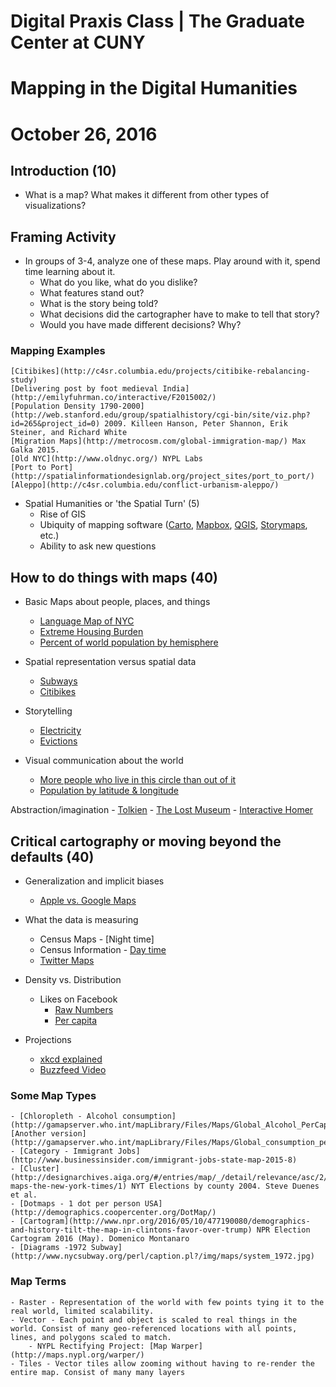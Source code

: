 
# Digital Praxis Class | The Graduate Center at CUNY
# Mapping in the Digital Humanities
# October 26, 2016


## Introduction (10)

- What is a map? What makes it different from other types of visualizations?

## Framing Activity 

- In groups of 3-4, analyze one of these maps. Play around with it, spend time learning about it.
	- What do you like, what do you dislike?
	- What features stand out?
	- What is the story being told?
	- What decisions did the cartographer have to make to tell that story?
	- Would you have made different decisions? Why?
	
### Mapping Examples
	
	[Citibikes](http://c4sr.columbia.edu/projects/citibike-rebalancing-study)
	[Delivering post by foot medieval India](http://emilyfuhrman.co/interactive/F2015002/)
	[Population Density 1790-2000](http://web.stanford.edu/group/spatialhistory/cgi-bin/site/viz.php?id=265&project_id=0) 2009. Killeen Hanson, Peter Shannon, Erik Steiner, and Richard White
	[Migration Maps](http://metrocosm.com/global-immigration-map/) Max Galka 2015.
	[Old NYC](http://www.oldnyc.org/) NYPL Labs
	[Port to Port](http://spatialinformationdesignlab.org/project_sites/port_to_port/)
	[Aleppo](http://c4sr.columbia.edu/conflict-urbanism-aleppo/)

- Spatial Humanities or 'the Spatial Turn' (5)
	- Rise of GIS
	- Ubiquity of mapping software ([Carto](https://carto.com/), [Mapbox](https://www.mapbox.com/), [QGIS](http://www.qgis.org/en/site/), [Storymaps](https://storymaps.arcgis.com/en/), etc.)
	- Ability to ask new questions


## How to do things with maps (40)
	
- Basic Maps about people, places, and things
	- [Language Map of NYC](http://www1.nyc.gov/assets/planning/html/data-maps/nyc-population/viz.html)
	- [Extreme Housing Burden](http://data2go.nyc/map/?id=107*36047015900*ex_high_cost_h_tract!undefined!ns*!other_pop_puma_506~ahdi_puma_1~sch_enrol_puma_112~no_hs_puma_111~age_pyramid_male_85_plus_puma_20~median_household_income_puma_397~median_personal_earnings_puma_400~dis_y_perc_puma_102~poverty_ceo_puma_417~unemployment_puma_408~pre_k_puma_107!*air_qual_cd~ahdi_puma*family_homeless_cd_245#10/40.8278/-73.9593)
	- [Percent of world population by hemisphere](http://www.radicalcartography.net/index.html?your-hemisphere)
	
- Spatial representation versus spatial data 
	- [Subways](http://subwaylanguages.michelleajohnson.com/)
	- [Citibikes](http://c4sr.columbia.edu/projects/citibike-rebalancing-study)
	
- Storytelling 
	- [Electricity](http://storymaps.esri.com/stories/2016/electricity/index.html)
	- [Evictions](http://interactive.nydailynews.com/2016/02/nypd-nuisance-abatement-case-studies-interactive/index.html)

	
- Visual communication about the world 
	- [More people who live in this circle than out of it](http://brilliantmaps.com/population-circle/)
	- [Population by latitude & longitude](http://www.radicalcartography.net/index.html?your-hemisphere)
	
Abstraction/imagination 
	- [Tolkien](http://lotrproject.com/map/#zoom=3&lat=-1315.5&lon=1500&layers=BTTTTT)
	- [The Lost Museum](http://lostmuseum.cuny.edu/)
	- [Interactive Homer](http://www.classics.upenn.edu/myth/content/homer/multimap.html)
		


## Critical cartography or moving beyond the defaults (40)

- Generalization and implicit biases
	- [Apple vs. Google Maps](http://www.justinobeirne.com/essay/cartography-comparison)
	
- What the data is measuring
	- Census Maps - [Night time]
	- Census Information - [Day time](http://www.census.gov/content/dam/Census/library/working-papers/2015/demo/2015-Laughlin-01-Poster.pdf)
	- [Twitter Maps](http://ny.spatial.ly/)
	
- Density vs. Distribution
	- Likes on Facebook
		- [Raw Numbers](https://www.reddit.com/r/MapPorn/comments/3erf5e/how_many_likes_each_country_has_on_facebook/)
		- [Per capita](https://www.reddit.com/r/MapPorn/comments/3evnek/how_many_likes_per_capita_each_country_has_on/)
		
- Projections
	- [xkcd explained](https://www.explainxkcd.com/wiki/index.php/977:_Map_Projections)
	- [Buzzfeed Video](https://www.youtube.com/watch?v=KUF_Ckv8HbE)
	

### Some Map Types

	- [Chloropleth - Alcohol consumption](http://gamapserver.who.int/mapLibrary/Files/Maps/Global_Alcohol_PerCapitaConsumption_2015.png) [Another version](http://gamapserver.who.int/mapLibrary/Files/Maps/Global_consumption_percapita_2010.png)
	- [Category - Immigrant Jobs](http://www.businessinsider.com/immigrant-jobs-state-map-2015-8)
	- [Cluster](http://designarchives.aiga.org/#/entries/map/_/detail/relevance/asc/2/7/1141/election-maps-the-new-york-times/1) NYT Elections by county 2004. Steve Duenes et al.
	- [Dotmaps - 1 dot per person USA](http://demographics.coopercenter.org/DotMap/)
	- [Cartogram](http://www.npr.org/2016/05/10/477190080/demographics-and-history-tilt-the-map-in-clintons-favor-over-trump) NPR Election Cartogram 2016 (May). Domenico Montanaro
	- [Diagrams -1972 Subway](http://www.nycsubway.org/perl/caption.pl?/img/maps/system_1972.jpg)
	

### Map Terms

	- Raster - Representation of the world with few points tying it to the real world, limited scalability.
	- Vector - Each point and object is scaled to real things in the world. Consist of many geo-referenced locations with all points, lines, and polygons scaled to match.
		- NYPL Rectifying Project: [Map Warper](http://maps.nypl.org/warper/)
	- Tiles - Vector tiles allow zooming without having to re-render the entire map. Consist of many many layers
	

